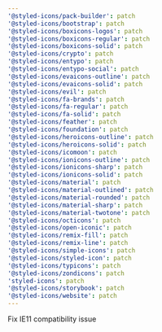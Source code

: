 ```yaml
---
'@styled-icons/pack-builder': patch
'@styled-icons/bootstrap': patch
'@styled-icons/boxicons-logos': patch
'@styled-icons/boxicons-regular': patch
'@styled-icons/boxicons-solid': patch
'@styled-icons/crypto': patch
'@styled-icons/entypo': patch
'@styled-icons/entypo-social': patch
'@styled-icons/evaicons-outline': patch
'@styled-icons/evaicons-solid': patch
'@styled-icons/evil': patch
'@styled-icons/fa-brands': patch
'@styled-icons/fa-regular': patch
'@styled-icons/fa-solid': patch
'@styled-icons/feather': patch
'@styled-icons/foundation': patch
'@styled-icons/heroicons-outline': patch
'@styled-icons/heroicons-solid': patch
'@styled-icons/icomoon': patch
'@styled-icons/ionicons-outline': patch
'@styled-icons/ionicons-sharp': patch
'@styled-icons/ionicons-solid': patch
'@styled-icons/material': patch
'@styled-icons/material-outlined': patch
'@styled-icons/material-rounded': patch
'@styled-icons/material-sharp': patch
'@styled-icons/material-twotone': patch
'@styled-icons/octicons': patch
'@styled-icons/open-iconic': patch
'@styled-icons/remix-fill': patch
'@styled-icons/remix-line': patch
'@styled-icons/simple-icons': patch
'@styled-icons/styled-icon': patch
'@styled-icons/typicons': patch
'@styled-icons/zondicons': patch
'styled-icons': patch
'@styled-icons/storybook': patch
'@styled-icons/website': patch
---
```


Fix IE11 compatibility issue
